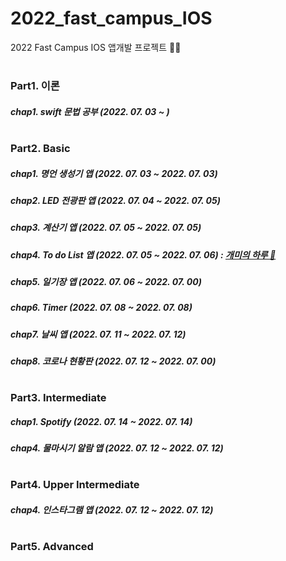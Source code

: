 # 2022_fast_campus_IOS
2022 Fast Campus IOS 앱개발 프로젝트 👩‍💻

#

### Part1. 이론 
##### chap1. swift 문법 공부 (2022. 07. 03 ~ )

#

### Part2. Basic
##### chap1. 명언 생성기 앱 (2022. 07. 03 ~ 2022. 07. 03)
##### chap2. LED 전광판 앱 (2022. 07. 04 ~ 2022. 07. 05)
##### chap3. 계산기 앱 (2022. 07. 05 ~ 2022. 07. 05)
##### chap4. To do List 앱 (2022. 07. 05 ~ 2022. 07. 06) : [개미의 하루 🐜](https://github.com/SohyeonKim-dev/To-Do-List-App)
##### chap5. 일기장 앱 (2022. 07. 06 ~ 2022. 07. 00)
##### chap6. Timer (2022. 07. 08 ~ 2022. 07. 08)
##### chap7. 날씨 앱 (2022. 07. 11 ~ 2022. 07. 12)
##### chap8. 코로나 현황판 (2022. 07. 12 ~ 2022. 07. 00)

#

### Part3. Intermediate
##### chap1. Spotify (2022. 07. 14 ~ 2022. 07. 14)
##### chap4. 물마시기 알람 앱 (2022. 07. 12 ~ 2022. 07. 12)

#

### Part4. Upper Intermediate
##### chap4. 인스타그램 앱 (2022. 07. 12 ~ 2022. 07. 12)

#

### Part5. Advanced
#####

